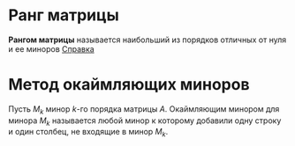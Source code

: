 # Ранг матрицы
**Рангом матрицы** называется наибольший из порядков отличных от нуля и ее миноров
[Справка](http://www.mathprofi.ru/rang_matricy.html)

# Метод окаймляющих миноров
Пусть $M_k$ минор $k$-го порядка матрицы $A$. Окаймляющим минором для минора $M_k$ называется любой минор к которому добавили одну строку и один столбец, не входящие в минор $M_k$.
